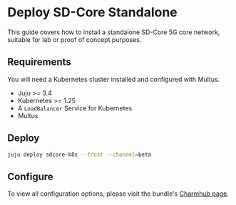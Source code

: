 # Deploy SD-Core Standalone

This guide covers how to install a standalone SD-Core 5G core network, suitable for lab or proof of concept purposes.

## Requirements

You will need a Kubernetes cluster installed and configured with Multus.

- Juju >= 3.4
- Kubernetes >= 1.25
- A `LoadBalancer` Service for Kubernetes
- Multus

## Deploy

```bash
juju deploy sdcore-k8s --trust --channel=beta
```

## Configure

To view all configuration options, please visit the bundle's [Charmhub page](https://charmhub.io/sdcore-k8s/).
